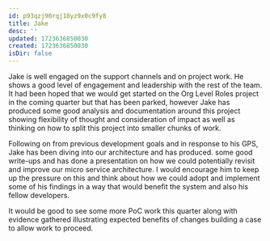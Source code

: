 ```yaml
---
id: p93qzj90rqj18yz9x0c9fy8
title: Jake
desc: ''
updated: 1723636850030
created: 1723636850030
isDir: false
---
```

Jake is well engaged on the support channels and on project work. He shows a good level of engagement and leadership with the rest of the team. It had been hoped that we would get started on the Org Level Roles project in the coming quarter but that has been parked, however Jake has produced some good analysis and documentation around this project showing flexibility of thought and consideration of impact as well as thinking on how to split this project into smaller chunks of work.

  

Following on from previous development goals and in response to his GPS, Jake has been diving into our architecture and has produced. some good write-ups and has done a presentation on how we could potentially revisit and improve our micro service architecture. I would encourage him to keep up the pressure on this and think about how we could adopt and implement some of his findings in a way that would benefit the system and also his fellow developers.

  

It would be good to see some more PoC work this quarter along with evidence gathered illustrating expected benefits of changes building a case to allow work to proceed.
